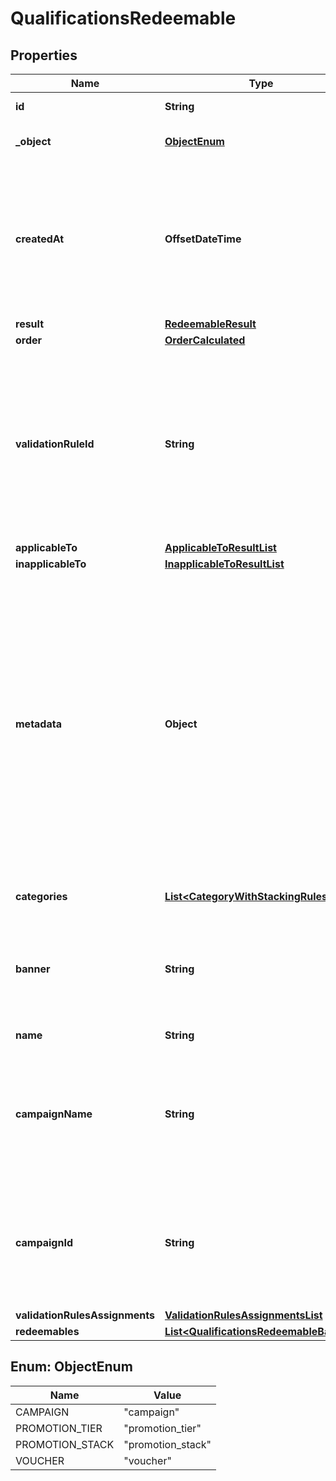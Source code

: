 

# QualificationsRedeemable


## Properties

| Name | Type | Description |
|------------ | ------------- | ------------- |
|**id** | **String** | Id of the redeemable. |
|**_object** | [**ObjectEnum**](#ObjectEnum) | Object type of the redeemable. |
|**createdAt** | **OffsetDateTime** | Timestamp representing the date and time when the object was created. The value is shown in the ISO 8601 format. |
|**result** | [**RedeemableResult**](RedeemableResult.md) |  |
|**order** | [**OrderCalculated**](OrderCalculated.md) |  |
|**validationRuleId** | **String** | A unique validation rule identifier assigned by the Voucherify API. The validation rule is verified before points are added to the balance. |
|**applicableTo** | [**ApplicableToResultList**](ApplicableToResultList.md) |  |
|**inapplicableTo** | [**InapplicableToResultList**](InapplicableToResultList.md) |  |
|**metadata** | **Object** | The metadata object stores all custom attributes assigned to the product. A set of key/value pairs that you can attach to a product object. It can be useful for storing additional information about the product in a structured format. |
|**categories** | [**List&lt;CategoryWithStackingRulesType&gt;**](CategoryWithStackingRulesType.md) | List of category information. |
|**banner** | **String** | Name of the earning rule. This is displayed as a header for the earning rule in the Dashboard. |
|**name** | **String** | Name of the redeemable. |
|**campaignName** | **String** | Name of the campaign associated to the redeemable. This field is available only if object is not &#x60;campaign&#x60; |
|**campaignId** | **String** | Id of the campaign associated to the redeemable. This field is available only if object is not &#x60;campaign&#x60; |
|**validationRulesAssignments** | [**ValidationRulesAssignmentsList**](ValidationRulesAssignmentsList.md) |  |
|**redeemables** | [**List&lt;QualificationsRedeemableBase&gt;**](QualificationsRedeemableBase.md) |  |



## Enum: ObjectEnum

| Name | Value |
|---- | -----|
| CAMPAIGN | &quot;campaign&quot; |
| PROMOTION_TIER | &quot;promotion_tier&quot; |
| PROMOTION_STACK | &quot;promotion_stack&quot; |
| VOUCHER | &quot;voucher&quot; |



